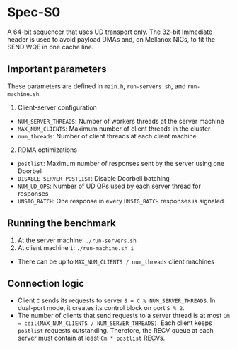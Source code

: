 # Spec-S0
A 64-bit sequencer that uses UD transport only. The 32-bit Immediate header is
used to avoid payload DMAs and, on Mellanox NICs, to fit the SEND WQE in one
cache line.

## Important parameters
These parameters are defined in `main.h`, `run-servers.sh`, and `run-machine.sh`.

1. Client-server configuration
  * `NUM_SERVER_THREADS`: Number of workers threads at the server machine
  * `MAX_NUM_CLIENTS`: Maximum number of client threads in the cluster
  * `num_threads`: Number of client threads at each client machine
2. RDMA optimizations
  * `postlist`: Maximum number of responses sent by the server using one Doorbell
  * `DISABLE_SERVER_POSTLIST`: Disable Doorbell batching
  * `NUM_UD_QPS`: Number of UD QPs used by each server thread for responses
  * `UNSIG_BATCH`: One response in every `UNSIG_BATCH` responses is signaled

## Running the benchmark

1. At the server machine: `./run-servers.sh`
2. At client machine `i`: `./run-machine.sh i`
  * There can be up to `MAX_NUM_CLIENTS / num_threads` client machines

## Connection logic
 * Client `C` sends its requests to server `S = C % NUM_SERVER_THREADS`. In
   dual-port mode, it creates its control block on port `S % 2`.
 * The number of clients that send requests to a server thread is at most
   `Cm = ceil(MAX_NUM_CLIENTS / NUM_SERVER_THREADS)`. Each client keeps
   `postlist` requests outstanding. Therefore, the RECV queue at each server
   must contain at least `Cm * postlist` RECVs.
